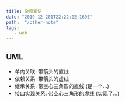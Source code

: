 ```yaml
---
title: 杂项笔记
date: "2019-12-201T22:22:22.169Z"
path:  "/other-note"
tags:
   - web
---
```


## UML

* 单向关联: 带箭头的直线
* 依赖关系: 带箭头的虚线
* 继承关系: 带空心三角形的直线 (是一个...)
* 接口实现关系: 带空心三角形的虚线 (实现了...)
